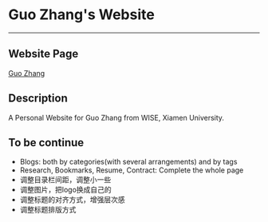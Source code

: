 # Guo Zhang's Website 

----

## Website Page
[Guo Zhang](https://guo-zhang.github.io)

## Description
A Personal Website for Guo Zhang from WISE, Xiamen University.

## To be continue
- Blogs: both by categories(with several arrangements) and by tags
- Research, Bookmarks, Resume, Contract: Complete the whole page
- 调整目录栏间距，调整小一些
- 调整图片，把logo换成自己的
- 调整标题的对齐方式，增强层次感
- 调整标题排版方式

